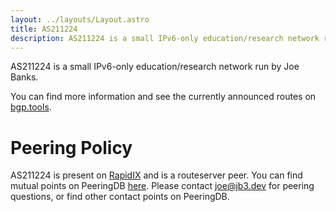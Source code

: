 ```yaml
---
layout: ../layouts/Layout.astro
title: AS211224
description: AS211224 is a small IPv6-only education/research network run by Joe Banks.
---
```


AS211224 is a small IPv6-only education/research network run by Joe Banks.

You can find more information and see the currently announced routes on [bgp.tools](https://bgp.tools/AS211224).

# Peering Policy

AS211224 is present on [RapidIX](https://rapidix.net/) and is a routeserver peer. You can find mutual points on PeeringDB [here](https://www.peeringdb.com/net/27107). Please contact [joe@jb3.dev](mailto:joe@jb3.dev) for peering questions, or find other contact points on PeeringDB.
